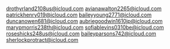 drothyrland2108us@icloud.com
avianawalton2265@icloud.com
patrickhenry019@icloud.com
baileyyoung2771@icloud.com
duncanowen681@icloud.com
aubriegoodwin1610jp@icloud.com
marypmorris238th@icloud.com
sofiablevins0310be@icloud.com
roseshicks248us@icloud.com
baileyparsons742@icloud.com
sherlockprotract@icloud.com
